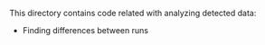 This directory contains code related with analyzing detected data:
 - Finding differences between runs